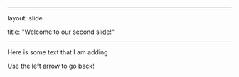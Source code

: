 

---

layout: slide

title: "Welcome to our second slide!"

---

Here is some text that I am adding

Use the left arrow to go back!

